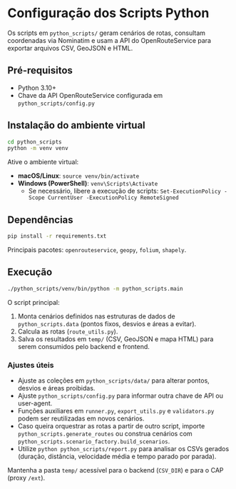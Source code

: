 # Configuração dos Scripts Python

Os scripts em `python_scripts/` geram cenários de rotas, consultam coordenadas via Nominatim e usam a API do OpenRouteService para exportar arquivos CSV, GeoJSON e HTML.

## Pré-requisitos

- Python 3.10+
- Chave da API OpenRouteService configurada em `python_scripts/config.py`

## Instalação do ambiente virtual

```bash
cd python_scripts
python -m venv venv
```

Ative o ambiente virtual:

- **macOS/Linux**: `source venv/bin/activate`
- **Windows (PowerShell)**: `venv\Scripts\Activate`
  - Se necessário, libere a execução de scripts: `Set-ExecutionPolicy -Scope CurrentUser -ExecutionPolicy RemoteSigned`

## Dependências

```bash
pip install -r requirements.txt
```

Principais pacotes: `openrouteservice`, `geopy`, `folium`, `shapely`.

## Execução

```bash
./python_scripts/venv/bin/python -m python_scripts.main
```

O script principal:

1. Monta cenários definidos nas estruturas de dados de `python_scripts.data` (pontos fixos, desvios e áreas a evitar).
2. Calcula as rotas (`route_utils.py`).
3. Salva os resultados em `temp/` (CSV, GeoJSON e mapa HTML) para serem consumidos pelo backend e frontend.

### Ajustes úteis

- Ajuste as coleções em `python_scripts/data/` para alterar pontos, desvios e áreas proibidas.
- Ajuste `python_scripts/config.py` para informar outra chave de API ou user-agent.
- Funções auxiliares em `runner.py`, `export_utils.py` e `validators.py` podem ser reutilizadas em novos cenários.
- Caso queira orquestrar as rotas a partir de outro script, importe `python_scripts.generate_routes` ou construa cenários com `python_scripts.scenario_factory.build_scenarios`.
- Utilize `python python_scripts/report.py` para analisar os CSVs gerados (duração, distância, velocidade média e tempo parado por parada).

Mantenha a pasta `temp/` acessível para o backend (`CSV_DIR`) e para o CAP (proxy `/ext`).
